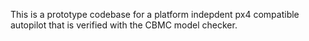 This is a prototype codebase for a platform indepdent px4 compatible autopilot that is verified with the CBMC model checker.
